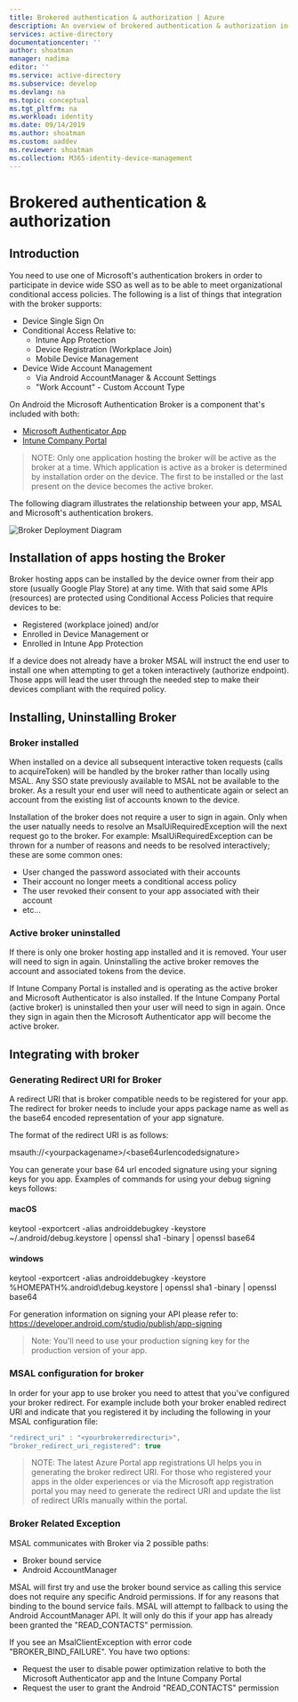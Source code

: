 ```yaml
---
title: Brokered authentication & authorization | Azure
description: An overview of brokered authentication & authorization in the Microsoft identity platform
services: active-directory
documentationcenter: ''
author: shoatman
manager: nadima
editor: ''
ms.service: active-directory
ms.subservice: develop
ms.devlang: na
ms.topic: conceptual
ms.tgt_pltfrm: na
ms.workload: identity
ms.date: 09/14/2019
ms.author: shoatman
ms.custom: aaddev
ms.reviewer: shoatman
ms.collection: M365-identity-device-management
---
```


# Brokered authentication & authorization

## Introduction

You need to use one of Microsoft's authentication brokers in order to participate in device wide SSO as well as to be able to meet organizational conditional access policies.  The following is a list of things that integration with the broker supports:

- Device Single Sign On
- Conditional Access Relative to:
  - Intune App Protection
  - Device Registration (Workplace Join)
  - Mobile Device Management
- Device Wide Account Management
  - Via Android AccountManager & Account Settings
  - "Work Account" - Custom Account Type

On Android the Microsoft Authentication Broker is a component that's included with both:

- [Microsoft Authenticator App](https://play.google.com/store/apps/details?id=com.azure.authenticator&hl=en_US)
- [Intune Company Portal ](https://play.google.com/store/apps/details?id=com.microsoft.windowsintune.companyportal&hl=en_US)

>NOTE: Only one application hosting the broker will be active as the broker at a time.  Which application is active as a broker is determined by installation order on the device.  The first to be installed or the last present on the device becomes the active broker.

The following diagram illustrates the relationship between your app, MSAL and Microsoft's authentication brokers.

![Broker Deployment Diagram](./images/brokerdeploymentdiagram.png)

## Installation of apps hosting the Broker

Broker hosting apps can be installed by the device owner from their app store (usually Google Play Store) at any time.  With that said some APIs (resources) are protected using Conditional Access Policies that require devices to be:

- Registered (workplace joined) and/or
- Enrolled in Device Management or
- Enrolled in Intune App Protection

If a device does not already have a broker MSAL will instruct the end user to install one when attempting to get a token interactively (authorize endpoint).  Those apps will lead the user through the needed step to make their devices compliant with the required policy.

## Installing, Uninstalling Broker

### Broker installed

When installed on a device all subsequent interactive token requests (calls to acquireToken) will be handled by the broker rather than locally using MSAL.  Any SSO state previously available to MSAL not be available to the broker.  As a result your end user will need to authenticate again or select an account from the existing list of accounts known to the device.

Installation of the broker does not require a user to sign in again.  Only when the user natually needs to resolve an MsalUiRequiredException will the next request go to the broker.  For example: MsalUiRequiredException can be thrown for a number of reasons and needs to be resolved interactively; these are some common ones:

- User changed the password associated with their accounts
- Their account no longer meets a conditional access policy
- The user revoked their consent to your app associated with their account
- etc...

### Active broker uninstalled

If there is only one broker hosting app installed and it is removed.  Your user will need to sign in again.  Uninstalling the active broker removes the account and associated tokens from the device.

If Intune Company Portal is installed and is operating as the active broker and Microsoft Authenticator is also installed.  If the Intune Company Portal (active broker) is uninstalled then your user will need to sign in again.  Once they sign in again then the Microsoft Authenticator app will become the active broker.

## Integrating with broker

### Generating Redirect URI for Broker

A redirect URI that is broker compatible needs to be registered for your app. The redirect for broker needs to include your apps package name as well as the base64 encoded representation of your app signature.

The format of the redirect URI is as follows:

msauth://\<yourpackagename\>/\<base64urlencodedsignature\> 

You can generate your base 64 url encoded signature using your signing keys for you app.  Examples of commands for using your debug signing keys follows:

#### macOS
keytool -exportcert -alias androiddebugkey -keystore ~/.android/debug.keystore | openssl sha1 -binary | openssl base64

#### windows
keytool -exportcert -alias androiddebugkey -keystore %HOMEPATH%\.android\debug.keystore | openssl sha1 -binary | openssl base64

For generation information on signing your API please refer to: https://developer.android.com/studio/publish/app-signing

>Note: You'll need to use your production signing key for the production version of your app.

### MSAL configuration for broker

In order for your app to use broker you need to attest that you've configured your broker redirect.  For example include both your broker enabled redirect URI and indicate that you registered it by including the following in your MSAL configuration file:

```javascript
"redirect_uri" : "<yourbrokerredirecturi>",
"broker_redirect_uri_registered": true
```

> NOTE: The latest Azure Portal app registrations UI helps you in generating the broker redirect URI.  For those who registered your apps in the older experiences or via the Microsoft app registration portal you may need to generate the redirect URI and update the list of redirect URIs manually within the portal.

### Broker Related Exception

MSAL communicates with Broker via 2 possible paths:

- Broker bound service
- Android AccountManager

MSAL will first try and use the broker bound service as calling this service does not require any specific Android permissions.  If for any reasons that binding to the bound service fails.  MSAL will attempt to fallback to using the Android AccountManager API.  It will only do this if your app has already been granted the "READ_CONTACTS" permission.  

If you see an MsalClientException with error code "BROKER_BIND_FAILURE".  You have two options:

- Request the user to disable power optimization relative to both the Microsoft Authenticator app and the Intune Company Portal
- Request the user to grant the Android "READ_CONTACTS" permission

